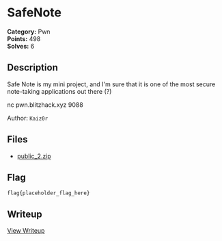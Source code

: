 # SafeNote

**Category:** Pwn  
**Points:** 498  
**Solves:** 6  

## Description

Safe Note is my mini project, and I'm sure that it is one of the most secure note-taking applications out there (?)

nc pwn.blitzhack.xyz 9088

Author: `Kaiz0r`

## Files

- [public_2.zip](https://github.com/1nv1sibl3/BlitzCTF-2025/blob/main/files/e551b8dad2a72f83307bb55cab532836/public_2.zip)

## Flag

```
flag{placeholder_flag_here}
```

## Writeup

[View Writeup](https://github.com/1nv1sibl3/BlitzCTF-2025/blob/main/writeups/SafeNote_writeup.md)
